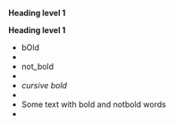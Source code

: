 **Heading level 1**

**Heading level 1**

* bOld
* 
* not_bold
* 
* _cursive bold_
* 
* Some text with bold and notbold words
* 
